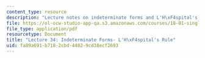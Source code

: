 ```yaml
---
content_type: resource
description: "Lecture notes on indeterminate forms and L'H\xF4spital's rule."
file: https://ol-ocw-studio-app-qa.s3.amazonaws.com/courses/18-01-single-variable-calculus-fall-2006/fa89a691b7182cbd44829cd38ecf2693_lec34.pdf
file_type: application/pdf
resourcetype: Document
title: "Lecture 34: Indeterminate Forms- L'H\xF4spital's Rule"
uid: fa89a691-b718-2cbd-4482-9cd38ecf2693
---
```

